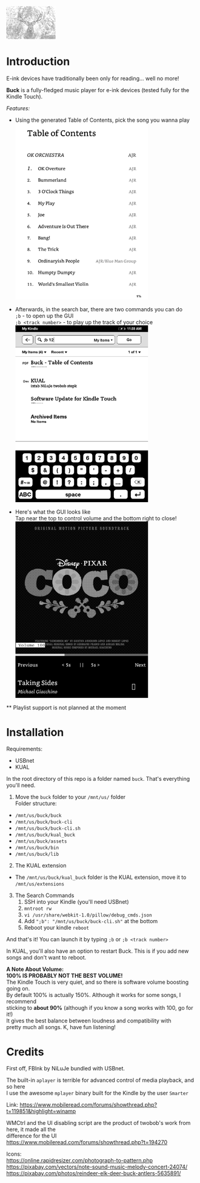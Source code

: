 <img src="rawassets/index2.png" width="130">

# Introduction

E-ink devices have traditionally been only for reading... well no more!

**Buck** is a fully-fledged music player for e-ink devices (tested fully for the Kindle Touch).

*Features:*<br/>
- Using the generated Table of Contents, pick the song you wanna play<br/>
<img src="screenshots/buck-toc.png" width="350"><br/>

- Afterwards, in the search bar, there are two commands you can do<br/>
  `;b` - to open up the GUI<br/>
  `;b <track number>` - to play up the track of your choice<br/>
<img src="screenshots/buck-search-bar-cmd.png" width="350"><br/>

- Here's what the GUI looks like<br/>
  Tap near the top to control volume and the bottom right to close!<br/>
<img src="screenshots/buck-ui.png" width="350"><br/>

** Playlist support is not planned at the moment<br/>

# Installation

Requirements:
- USBnet
- KUAL

In the root directory of this repo is a folder named `buck`. That's everything you'll need.

1. Move the `buck` folder to your `/mnt/us/` folder<br/>
Folder structure:
- `/mnt/us/buck/buck`
- `/mnt/us/buck/buck-cli`
- `/mnt/us/buck/buck-cli.sh`
- `/mnt/us/buck/kual_buck`
- `/mnt/us/buck/assets`
- `/mnt/us/buck/bin`
- `/mnt/us/buck/lib`

2. The KUAL extension<br/>
- The `/mnt/us/buck/kual_buck` folder is the KUAL extension, move it to `/mnt/us/extensions`

3. The Search Commands<br/>
    1. SSH into your Kindle (you'll need USBnet)
    2. `mntroot rw`
    3. `vi /usr/share/webkit-1.0/pillow/debug_cmds.json`
    4. Add `";b": "/mnt/us/buck/buck-cli.sh"` at the bottom
    5. Reboot your kindle `reboot`

And that's it! You can launch it by typing `;b` or `;b <track number>`

In KUAL, you'll also have an option to restart Buck. This is if you add new songs and don't want to reboot.

**A Note About Volume:**<br/>
**100% IS PROBABLY NOT THE BEST VOLUME!**<br/>
The Kindle Touch is very quiet, and so there is software volume boosting going on.<br/>
By default 100% is actually 150%. Although it works for some songs, I recommend<br/>
sticking to **about 90%** (although if you know a song works with 100, go for it!)<br/>
It gives the best balance between loudness and compatibility with<br/>
pretty much all songs. K, have fun listening!

# Credits

First off, FBInk by NiLuJe bundled with USBnet. 

The built-in `aplayer` is terrible for advanced control of media playback, and so here<br/>
I use the awesome `mplayer` binary built for the Kindle by the user `Smarter`

Link: https://www.mobileread.com/forums/showthread.php?t=119851&highlight=winamp

WMCtrl and the UI disabling script are the product of twobob's work from here, it made all the<br/>
difference for the UI<br/>
https://www.mobileread.com/forums/showthread.php?t=194270

Icons:<br/>
https://online.rapidresizer.com/photograph-to-pattern.php<br/>
https://pixabay.com/vectors/note-sound-music-melody-concert-24074/<br/>
https://pixabay.com/photos/reindeer-elk-deer-buck-antlers-5635891/
